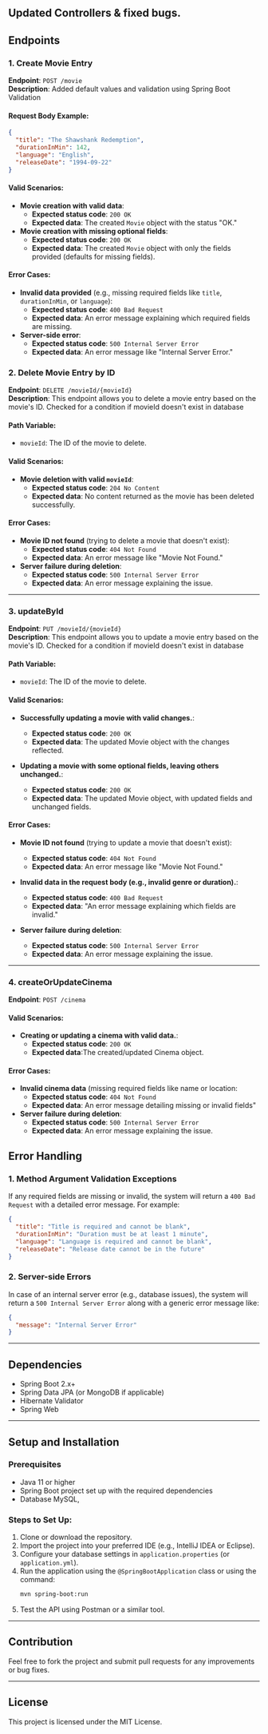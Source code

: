 
## Updated Controllers & fixed bugs.

## Endpoints

### 1. **Create Movie Entry**

**Endpoint**: `POST /movie`  
**Description**: Added default values and validation using Spring Boot Validation

#### Request Body Example:
```json
{
  "title": "The Shawshank Redemption",
  "durationInMin": 142,
  "language": "English",
  "releaseDate": "1994-09-22"
}
```

#### Valid Scenarios:
- **Movie creation with valid data**:
    - **Expected status code**: `200 OK`
    - **Expected data**: The created `Movie` object with the status "OK."
- **Movie creation with missing optional fields**:
    - **Expected status code**: `200 OK`
    - **Expected data**: The created `Movie` object with only the fields provided (defaults for missing fields).

#### Error Cases:
- **Invalid data provided** (e.g., missing required fields like `title`, `durationInMin`, or `language`):
    - **Expected status code**: `400 Bad Request`
    - **Expected data**: An error message explaining which required fields are missing.
- **Server-side error**:
    - **Expected status code**: `500 Internal Server Error`
    - **Expected data**: An error message like "Internal Server Error."

### 2. **Delete Movie Entry by ID**

**Endpoint**: `DELETE /movieId/{movieId}`  
**Description**: This endpoint allows you to delete a movie entry based on the movie's ID. Checked for a condition if movieId doesn't exist in database

#### Path Variable:
- `movieId`: The ID of the movie to delete.

#### Valid Scenarios:
- **Movie deletion with valid `movieId`**:
    - **Expected status code**: `204 No Content`
    - **Expected data**: No content returned as the movie has been deleted successfully.

#### Error Cases:
- **Movie ID not found** (trying to delete a movie that doesn't exist):
    - **Expected status code**: `404 Not Found`
    - **Expected data**: An error message like "Movie Not Found."
- **Server failure during deletion**:
    - **Expected status code**: `500 Internal Server Error`
    - **Expected data**: An error message explaining the issue.

---

### 3. **updateById**

**Endpoint**: `PUT /movieId/{movieId}`  
**Description**: This endpoint allows you to update a movie entry based on the movie's ID. Checked for a condition if movieId doesn't exist in database

#### Path Variable:
- `movieId`: The ID of the movie to delete.

#### Valid Scenarios:
- **Successfully updating a movie with valid changes.**:
    - **Expected status code**: `200 OK`
    - **Expected data**: The updated Movie object with the changes reflected.


- **Updating a movie with some optional fields, leaving others unchanged.**:
    - **Expected status code**: `200 OK`
    - **Expected data**: The updated Movie object, with updated fields and unchanged fields.


#### Error Cases:
- **Movie ID not found** (trying to update a movie that doesn't exist):
    - **Expected status code**: `404 Not Found`
    - **Expected data**: An error message like "Movie Not Found."


- **Invalid data in the request body (e.g., invalid genre or duration).**:
    - **Expected status code**: `400 Bad Request`
    - **Expected data**: "An error message explaining which fields are invalid."

- **Server failure during deletion**:
    - **Expected status code**: `500 Internal Server Error`
    - **Expected data**: An error message explaining the issue.

---

### 4. **createOrUpdateCinema**

**Endpoint**: `POST /cinema`  
#### Valid Scenarios:
- **Creating or updating a cinema with valid data.**:
    - **Expected status code**: `200 OK`
    - **Expected data**:The created/updated Cinema object.
#### Error Cases:
- **Invalid cinema data** (missing required fields like name or location:
    - **Expected status code**: `404 Not Found`
    - **Expected data**: An error message detailing missing or invalid fields"
- **Server failure during deletion**:
    - **Expected status code**: `500 Internal Server Error`
    - **Expected data**: An error message explaining the issue.




## Error Handling

### 1. **Method Argument Validation Exceptions**

If any required fields are missing or invalid, the system will return a `400 Bad Request` with a detailed error message. For example:

```json
{
  "title": "Title is required and cannot be blank",
  "durationInMin": "Duration must be at least 1 minute",
  "language": "Language is required and cannot be blank",
  "releaseDate": "Release date cannot be in the future"
}
```

### 2. **Server-side Errors**

In case of an internal server error (e.g., database issues), the system will return a `500 Internal Server Error` along with a generic error message like:
```json
{
  "message": "Internal Server Error"
}
```

---


## Dependencies

- Spring Boot 2.x+
- Spring Data JPA (or MongoDB if applicable)
- Hibernate Validator
- Spring Web

---

## Setup and Installation

### Prerequisites

- Java 11 or higher
- Spring Boot project set up with the required dependencies
- Database MySQL,

### Steps to Set Up:
1. Clone or download the repository.
2. Import the project into your preferred IDE (e.g., IntelliJ IDEA or Eclipse).
3. Configure your database settings in `application.properties` (or `application.yml`).
4. Run the application using the `@SpringBootApplication` class or using the command:
   ```bash
   mvn spring-boot:run
   ```
5. Test the API using Postman or a similar tool.

---

## Contribution

Feel free to fork the project and submit pull requests for any improvements or bug fixes.

---

## License

This project is licensed under the MIT License.
